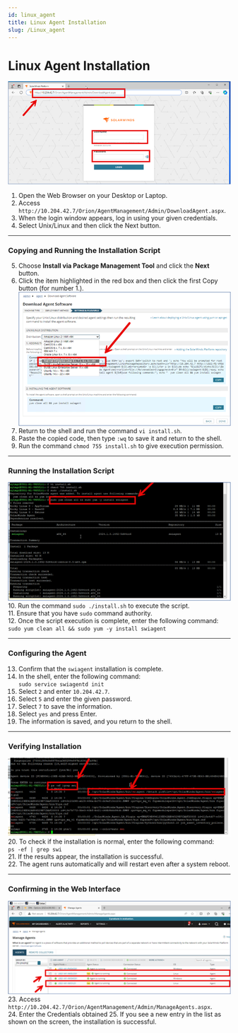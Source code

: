 ```yaml
---
id: linux_agent
title: Linux Agent Installation
slug: /Linux_agent
---
```


# Linux Agent Installation  
![login](\windows_install\login.png)
1. Open the Web Browser on your Desktop or Laptop.  
2. Access `http://10.204.42.7/Orion/AgentManagement/Admin/DownloadAgent.aspx`.  
3. When the login window appears, log in using your given credentials.
4. Select Unix/Linux and then click the Next button.  

---

### Copying and Running the Installation Script  
5. Choose **Install via Package Management Tool** and click the **Next** button.
6. Click the item highlighted in the red box and then click the first Copy button (for number 1.). 
![redhat](\linux_install\redhat.png)
7. Return to the shell and run the command `vi install.sh`.  
8. Paste the copied code, then type `:wq` to save it and return to the shell.  
9. Run the command `chmod 755 install.sh` to give execution permission.  

---

### Running the Installation Script  
![redhat](\linux_install\command.png)
10. Run the command `sudo ./install.sh` to execute the script.  
11. Ensure that you have `sudo` command authority.  
12. Once the script execution is complete, enter the following command:  
    `sudo yum clean all && sudo yum -y install swiagent`  

---

### Configuring the Agent  

13. Confirm that the `swiagent` installation is complete.  
14. In the shell, enter the following command:  
    `sudo service swiagentd init`  
15. Select `2` and enter `10.204.42.7`.  
16. Select `5` and enter the given password.
17. Select `7` to save the information.  
18. Select `yes` and press Enter.  
19. The information is saved, and you return to the shell.  

---

### Verifying Installation  
![redhat](\linux_install\idk.png)
20. To check if the installation is normal, enter the following command:  
    `ps -ef | grep swi`  
21. If the results appear, the installation is successful.  
22. The agent runs automatically and will restart even after a system reboot.  

---

### Confirming in the Web Interface  
![final](\linux_install\final.png)
23. Access `http://10.204.42.7/Orion/AgentManagement/Admin/ManageAgents.aspx`.  
24. Enter the Credentials obtained
25. If you see a new entry in the list as shown on the screen, the installation is successful.